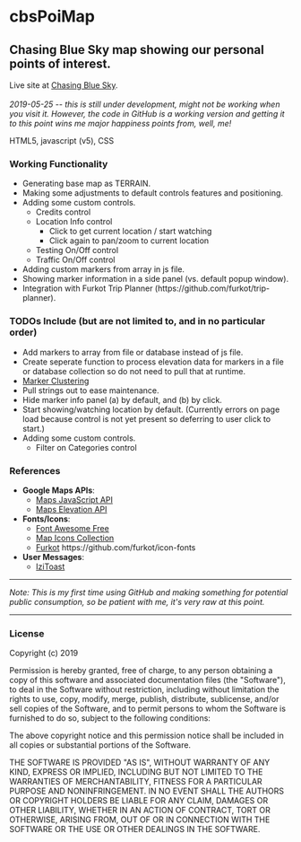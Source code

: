 # cbsPoiMap
<h2>Chasing Blue Sky map showing our personal points of interest. </h2>

Live site at <a href="https://ChasingBlueSky.net/map">Chasing Blue Sky</a>. 
<br/><br/><i>2019-05-25 -- this is still under development, might not be working when you visit it. However, the code in GitHub is a working version and getting it to this point wins me major happiness points from, well, me!</i>

HTML5, javascript (v5), CSS

<h3>Working Functionality</h3>
<ul>
  <li>Generating base map as TERRAIN.</li>
  <li>Making some adjustments to default controls features and positioning.</li>
  <li>Adding some custom controls.
    <ul>
      <li>Credits control</li>
      <li>Location Info control
        <ul>
          <li>Click to get current location / start watching</li>
          <li>Click again to pan/zoom to current location</li>
       </ul>
      </li>
      <li>Testing On/Off control</li>
      <li>Traffic On/Off control</li>
    </ul>
  </li>
  <li>Adding custom markers from array in js file.</li>
  <li>Showing marker information in a side panel (vs. default popup window).</li>
  <li>Integration with Furkot Trip Planner (https://github.com/furkot/trip-planner).</li>
 </ul>
 
 <h3>TODOs Include (but are not limited to, and in no particular order)</h3>
 <ul>
  <li>Add markers to array from file or database instead of js file.
  <li>Create seperate function to process elevation data for markers in a file or database collection so do not need to pull that at runtime.</li>
  <li><a href="https://developers.google.com/maps/documentation/javascript/marker-clustering">Marker Clustering</a></li>
  <li>Pull strings out to ease maintenance.</li>
  <li>Hide marker info panel (a) by default, and (b) by click.</li>
  <li>Start showing/watching location by default. (Currently errors on page load because control is not yet present so deferring to user click to start.)
  <li>Adding some custom controls.
    <ul>
      <li>Filter on Categories control</li>
    </ul>
</ul>

<h3>References</h3> 
<ul>
  <li><b>Google Maps APIs</b>:
    <ul>
      <li><a href="https://developers.google.com/maps/documentation/javascript/tutorial">Maps JavaScript API</a></li>
      <li><a href="https://developers.google.com/maps/documentation/elevation/start">Maps Elevation API</a></li>
    </ul>
  </li>
    
<li><b>Fonts/Icons</b>:
  <ul>
    <li><a href="https://fontawesome.com/icons?d=gallery&m=free">Font Awesome Free</a></li>
    <li><a href="https://mapicons.mapsmarker.com/">Map Icons Collection</a></li>
    <li><a href="https://furkot.com/">Furkot</a> https://github.com/furkot/icon-fonts</li>
  </ul>
  </li>
  
  <li><b>User Messages</b>:
  <ul>
    <li><a href="http://izitoast.marcelodolza.com/">IziToast</a></li>
  </ul>
  </li>
  
 </ul>
<hr> 
<i>Note: This is my first time using GitHub and making something for potential public consumption, so be patient with me, it's very raw at this point.</i>

<hr>
<h3>License</h3>
Copyright (c) 2019

Permission is hereby granted, free of charge, to any person obtaining a copy of this software and associated documentation files (the "Software"), to deal in the Software without restriction, including without limitation the rights to use, copy, modify, merge, publish, distribute, sublicense, and/or sell copies of the Software, and to permit persons to whom the Software is furnished to do so, subject to the following conditions:

The above copyright notice and this permission notice shall be included in all copies or substantial portions of the Software.

THE SOFTWARE IS PROVIDED "AS IS", WITHOUT WARRANTY OF ANY KIND, EXPRESS OR IMPLIED, INCLUDING BUT NOT LIMITED TO THE WARRANTIES OF MERCHANTABILITY, FITNESS FOR A PARTICULAR PURPOSE AND NONINFRINGEMENT. IN NO EVENT SHALL THE AUTHORS OR COPYRIGHT HOLDERS BE LIABLE FOR ANY CLAIM, DAMAGES OR OTHER LIABILITY, WHETHER IN AN ACTION OF CONTRACT, TORT OR OTHERWISE, ARISING FROM, OUT OF OR IN CONNECTION WITH THE SOFTWARE OR THE USE OR OTHER DEALINGS IN THE SOFTWARE.
